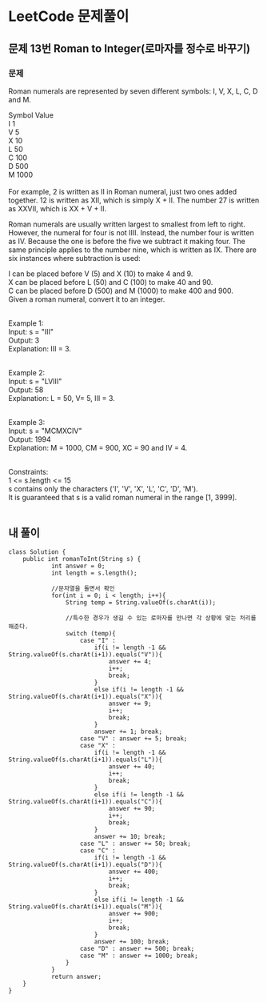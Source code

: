 # LeetCode 문제풀이

## 문제 13번 Roman to Integer(로마자를 정수로 바꾸기)
### 문제<br>
Roman numerals are represented by seven different symbols: I, V, X, L, C, D and M.<br>

Symbol       Value<br>
I             1<br>
V             5<br>
X             10<br>
L             50<br>
C             100<br>
D             500<br>
M             1000<br><br>
For example, 2 is written as II in Roman numeral, just two ones added together. 12 is written as XII, which is simply X + II. The number 27 is written as XXVII, which is XX + V + II.<br>

Roman numerals are usually written largest to smallest from left to right. However, the numeral for four is not IIII. Instead, the number four is written as IV. Because the one is before the five we subtract it making four. The same principle applies to the number nine, which is written as IX. There are six instances where subtraction is used:<br>

I can be placed before V (5) and X (10) to make 4 and 9. <br>
X can be placed before L (50) and C (100) to make 40 and 90. <br>
C can be placed before D (500) and M (1000) to make 400 and 900.<br>
Given a roman numeral, convert it to an integer.<br><br> 

Example 1:<br>
Input: s = "III"<br>
Output: 3<br>
Explanation: III = 3.<br><br>

Example 2:<br>
Input: s = "LVIII"<br>
Output: 58<br>
Explanation: L = 50, V= 5, III = 3.<br><br>

Example 3:<br>
Input: s = "MCMXCIV"<br>
Output: 1994<br>
Explanation: M = 1000, CM = 900, XC = 90 and IV = 4.<br><br> 

Constraints:<br>
1 <= s.length <= 15<br>
s contains only the characters ('I', 'V', 'X', 'L', 'C', 'D', 'M').<br>
It is guaranteed that s is a valid roman numeral in the range [1, 3999].<br><br>
 
 
## 내 풀이
```
class Solution {
    public int romanToInt(String s) {
            int answer = 0;
            int length = s.length();
            
            //문자열을 돌면서 확인
            for(int i = 0; i < length; i++){
                String temp = String.valueOf(s.charAt(i));

                //특수한 경우가 생길 수 있는 로마자를 만나면 각 상황에 맞는 처리를 해준다.
                switch (temp){
                    case "I" : 
                        if(i != length -1 && String.valueOf(s.charAt(i+1)).equals("V")){
                            answer += 4;
                            i++;
                            break;
                        }
                        else if(i != length -1 && String.valueOf(s.charAt(i+1)).equals("X")){
                            answer += 9;
                            i++;
                            break;
                        }
                        answer += 1; break;
                    case "V" : answer += 5; break;
                    case "X" :
                        if(i != length -1 && String.valueOf(s.charAt(i+1)).equals("L")){
                            answer += 40;
                            i++;
                            break;
                        }
                        else if(i != length -1 && String.valueOf(s.charAt(i+1)).equals("C")){
                            answer += 90;
                            i++;
                            break;
                        }
                        answer += 10; break;
                    case "L" : answer += 50; break;
                    case "C" :
                        if(i != length -1 && String.valueOf(s.charAt(i+1)).equals("D")){
                            answer += 400;
                            i++;
                            break;
                        }
                        else if(i != length -1 && String.valueOf(s.charAt(i+1)).equals("M")){
                            answer += 900;
                            i++;
                            break;
                        }
                        answer += 100; break;
                    case "D" : answer += 500; break;
                    case "M" : answer += 1000; break;
                }
            }
            return answer;
    }
}
```